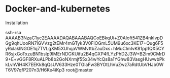 # Docker-and-kubernetes
Installation



ssh-rsa AAAAB3NzaC1yc2EAAAADAQABAAABAQCoEBkqUi+Z0Aloft541ZB4nkIvpDGg9qhUooRN7lGVVzg2tEMr4mGTyk3V0FlOGmL5UM9u6xc3KE17+Qug6F5yRxlaklNGOE1q7TVLgXM5XUhqaVWMvttbZauDxs+hMuCImIvK81pp1QX5CYR6sjxGoTxzuBN1bslp9lMErNDGKUifu2B4qGXP4fLYzPhD2J3W+B2lm9CMrD9+E+vGGF8RXuALPb8b2GoNXrmjf55x34wYcQs8a1YGhw83VasgHUwwbPkkLvhViH4K7EEKk8qQsUV633Hze0TGlaFw3BYOtLhVuZwz7aRdtUbVHJb0WT6V97qfP207n3/H6Ke4iKp3 root@master


